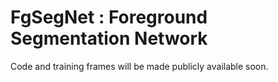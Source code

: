 # FgSegNet : Foreground Segmentation Network

Code and training frames will be made publicly available soon.
